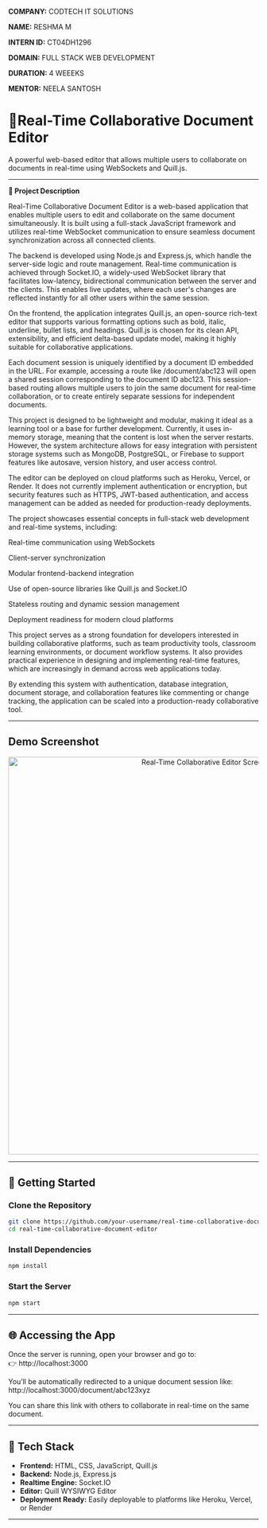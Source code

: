 **COMPANY:** CODTECH IT SOLUTIONS

**NAME:** RESHMA M

**INTERN ID:** CT04DH1296

**DOMAIN:** FULL STACK WEB DEVELOPMENT

**DURATION:** 4 WEEEKS

**MENTOR:** NEELA SANTOSH


# 📝Real-Time Collaborative Document Editor

A powerful web-based editor that allows multiple users to collaborate on documents in real-time using WebSockets and Quill.js.

---

**📖 Project Description**

Real-Time Collaborative Document Editor is a web-based application that enables multiple users to edit and collaborate on the same document simultaneously. It is built using a full-stack JavaScript framework and utilizes real-time WebSocket communication to ensure seamless document synchronization across all connected clients.

The backend is developed using Node.js and Express.js, which handle the server-side logic and route management. Real-time communication is achieved through Socket.IO, a widely-used WebSocket library that facilitates low-latency, bidirectional communication between the server and the clients. This enables live updates, where each user's changes are reflected instantly for all other users within the same session.

On the frontend, the application integrates Quill.js, an open-source rich-text editor that supports various formatting options such as bold, italic, underline, bullet lists, and headings. Quill.js is chosen for its clean API, extensibility, and efficient delta-based update model, making it highly suitable for collaborative applications.

Each document session is uniquely identified by a document ID embedded in the URL. For example, accessing a route like /document/abc123 will open a shared session corresponding to the document ID abc123. This session-based routing allows multiple users to join the same document for real-time collaboration, or to create entirely separate sessions for independent documents.

This project is designed to be lightweight and modular, making it ideal as a learning tool or a base for further development. Currently, it uses in-memory storage, meaning that the content is lost when the server restarts. However, the system architecture allows for easy integration with persistent storage systems such as MongoDB, PostgreSQL, or Firebase to support features like autosave, version history, and user access control.

The editor can be deployed on cloud platforms such as Heroku, Vercel, or Render. It does not currently implement authentication or encryption, but security features such as HTTPS, JWT-based authentication, and access management can be added as needed for production-ready deployments.

The project showcases essential concepts in full-stack web development and real-time systems, including:

Real-time communication using WebSockets

Client-server synchronization

Modular frontend-backend integration

Use of open-source libraries like Quill.js and Socket.IO

Stateless routing and dynamic session management

Deployment readiness for modern cloud platforms

This project serves as a strong foundation for developers interested in building collaborative platforms, such as team productivity tools, classroom learning environments, or document workflow systems. It also provides practical experience in designing and implementing real-time features, which are increasingly in demand across web applications today.

By extending this system with authentication, database integration, document storage, and collaboration features like commenting or change tracking, the application can be scaled into a production-ready collaborative tool.

---

## Demo Screenshot

<p align="center">
  <img src="https://github.com/user-attachments/assets/06ba6870-47df-46b9-8dec-1d788d4151eb" alt="Real-Time Collaborative Editor Screenshot" width="800"/>
</p>

---

## 🚀 Getting Started

### Clone the Repository
```bash
git clone https://github.com/your-username/real-time-collaborative-document-editor.git
cd real-time-collaborative-document-editor
```

### Install Dependencies
```bash
npm install
```

### Start the Server
```bash
npm start
```

---

## 🌐 Accessing the App

Once the server is running, open your browser and go to:  
👉 http://localhost:3000

You’ll be automatically redirected to a unique document session like:  
http://localhost:3000/document/abc123xyz

You can share this link with others to collaborate in real-time on the same document.

---

## 🧠 Tech Stack

- **Frontend:** HTML, CSS, JavaScript, Quill.js  
- **Backend:** Node.js, Express.js  
- **Realtime Engine:** Socket.IO  
- **Editor:** Quill WYSIWYG Editor  
- **Deployment Ready:** Easily deployable to platforms like Heroku, Vercel, or Render

---









